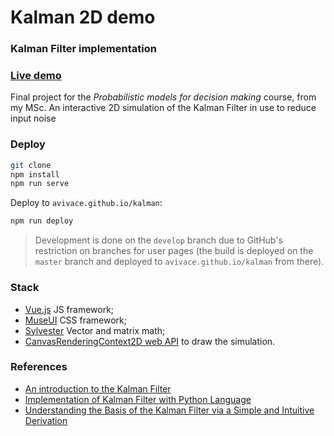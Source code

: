 # Kalman 2D demo
### Kalman Filter implementation

### [Live demo](https://avivace.github.io/kalman)

Final project for the *Probabilistic models for decision making* course, from my MSc. An interactive 2D simulation of the Kalman Filter in use to reduce input noise

### Deploy

```bash
git clone
npm install
npm run serve
```

Deploy to `avivace.github.io/kalman`:

```bash
npm run deploy
```

> Development is done on the `develop` branch due to GitHub's restriction on branches for user pages (the build is deployed on the `master` branch and deployed to `avivace.github.io/kalman` from there).

### Stack

- [Vue.js](https://vuejs.org/) JS framework;
- [MuseUI](https://muse-ui.org) CSS framework;
- [Sylvester](http://sylvester.jcoglan.com/) Vector and matrix math;
- [CanvasRenderingContext2D web API](https://developer.mozilla.org/en-US/docs/Web/API/CanvasRenderingContext2D) to draw the simulation.

### References

- [An introduction to the Kalman Filter](http://www.cs.utexas.edu/~pstone/Courses/393Rfall13/readings/Welch+Bishop-TR-95.pdf)
- [Implementation of Kalman Filter with Python Language](https://arxiv.org/pdf/1204.0375.pdf)
- [Understanding the Basis of the Kalman Filter via a Simple and Intuitive Derivation](https://courses.engr.illinois.edu/ece420/sp2017/UnderstandingKalmanFilter.pdf)